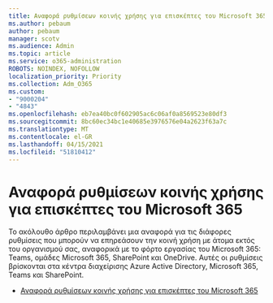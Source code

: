 ```yaml
---
title: Αναφορά ρυθμίσεων κοινής χρήσης για επισκέπτες του Microsoft 365
ms.author: pebaum
author: pebaum
manager: scotv
ms.audience: Admin
ms.topic: article
ms.service: o365-administration
ROBOTS: NOINDEX, NOFOLLOW
localization_priority: Priority
ms.collection: Adm_O365
ms.custom:
- "9000204"
- "4843"
ms.openlocfilehash: eb7ea40bc0f602905ac6c06af0a8569523e80df3
ms.sourcegitcommit: 8bc60ec34bc1e40685e3976576e04a2623f63a7c
ms.translationtype: MT
ms.contentlocale: el-GR
ms.lasthandoff: 04/15/2021
ms.locfileid: "51810412"
---
```

# <a name="microsoft-365-guest-sharing-settings-reference"></a>Αναφορά ρυθμίσεων κοινής χρήσης για επισκέπτες του Microsoft 365

Το ακόλουθο άρθρο περιλαμβάνει μια αναφορά για τις διάφορες ρυθμίσεις που μπορούν να επηρεάσουν την κοινή χρήση με άτομα εκτός του οργανισμού σας, αναφορικά με το φόρτο εργασίας του Microsoft 365: Teams, ομάδες Microsoft 365, SharePoint και OneDrive. Αυτές οι ρυθμίσεις βρίσκονται στα κέντρα διαχείρισης Azure Active Directory, Microsoft 365, Teams και SharePoint.

- [Αναφορά ρυθμίσεων κοινής χρήσης για επισκέπτες του Microsoft 365](https://docs.microsoft.com/microsoft-365/solutions/microsoft-365-guest-settings?view=o365-worldwide)
